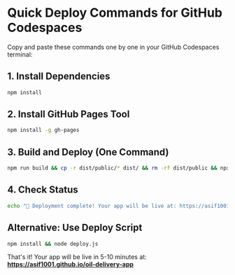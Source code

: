 # Quick Deploy Commands for GitHub Codespaces

Copy and paste these commands one by one in your GitHub Codespaces terminal:

## 1. Install Dependencies
```bash
npm install
```

## 2. Install GitHub Pages Tool
```bash
npm install -g gh-pages
```

## 3. Build and Deploy (One Command)
```bash
npm run build && cp -r dist/public/* dist/ && rm -rf dist/public && npx gh-pages -d dist -m "Deploy OILDELIVERY v1.3.0"
```

## 4. Check Status
```bash
echo "🎉 Deployment complete! Your app will be live at: https://asif1001.github.io/oil-delivery-app"
```

## Alternative: Use Deploy Script
```bash
npm install && node deploy.js
```

That's it! Your app will be live in 5-10 minutes at:
**https://asif1001.github.io/oil-delivery-app**